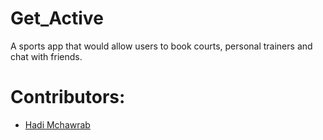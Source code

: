 # Get_Active
A sports app that would allow users to book courts, personal trainers and chat with friends.

# Contributors:

- [Hadi Mchawrab](https://github.com/HadiMchawrab)
